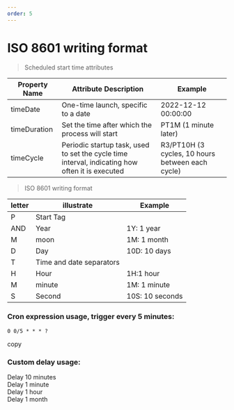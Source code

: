 ```yaml
---
order: 5
---
```


# ISO 8601 writing format

> Scheduled start time attributes

| Property Name | Attribute Description                                                                           | Example                                          |
| ------------- | ----------------------------------------------------------------------------------------------- | ------------------------------------------------ |
| timeDate      | One-time launch, specific to a date                                                             | 2022-12-12 00:00:00                              |
| timeDuration  | Set the time after which the process will start                                                 | PT1M (1 minute later)                            |
| timeCycle     | Periodic startup task, used to set the cycle time interval, indicating how often it is executed | R3/PT10H (3 cycles, 10 hours between each cycle) |

> ISO 8601 writing format

| letter | illustrate               | Example         |
| ------ | ------------------------ | --------------- |
| P      | Start Tag                |                 |
| AND    | Year                     | 1Y: 1 year      |
| M      | moon                     | 1M: 1 month     |
| D      | Day                      | 10D: 10 days    |
| T      | Time and date separators |                 |
| H      | Hour                     | 1H:1 hour       |
| M      | minute                   | 1M: 1 minute    |
| S      | Second                   | 10S: 10 seconds |

### Cron expression usage, trigger every 5 minutes:

```
0 0/5 * * * ?
```

copy

### Custom delay usage:

Delay 10 minutes  
Delay 1 minute  
Delay 1 hour  
Delay 1 month
